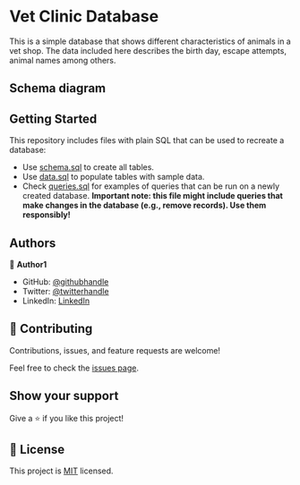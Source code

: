 # Vet Clinic Database

This is a simple database that shows different characteristics of animals in a vet shop. The data included here describes the birth day, escape attempts, animal names among others.

## Schema diagram


## Getting Started

This repository includes files with plain SQL that can be used to recreate a database:

- Use [schema.sql](./schema.sql) to create all tables.
- Use [data.sql](./data.sql) to populate tables with sample data.
- Check [queries.sql](./queries.sql) for examples of queries that can be run on a newly created database. **Important note: this file might include queries that make changes in the database (e.g., remove records). Use them responsibly!**


## Authors

👤 **Author1**

- GitHub: [@githubhandle](https://github.com/DelhinRharl)
- Twitter: [@twitterhandle](https://twitter.com/affaxed_kip)
- LinkedIn: [LinkedIn](https://linkedin.com/in/affaxed-kiprotich)

## 🤝 Contributing

Contributions, issues, and feature requests are welcome!

Feel free to check the [issues page](https://github.com/DelhinRharl/vet-clinic/issues).

## Show your support

Give a ⭐️ if you like this project!
## 📝 License

This project is [MIT](./MIT.md) licensed.
